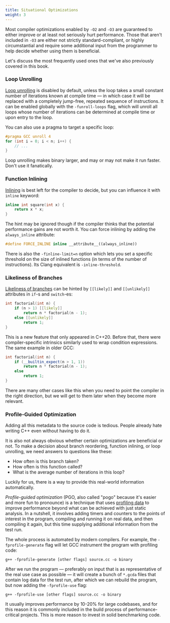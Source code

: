 ```yaml
---
title: Situational Optimizations
weight: 3
---
```


<!--

Generally, you always want to specify the exact platform you are running and turn on `-O3`, but other optimizations, like the ones discussed [in the previous section](../assembly), are far more situational and require some input from the programmer.

-->

Most compiler optimizations enabled by `-O2` and `-O3` are guaranteed to either improve or at least not seriously hurt performance. Those that aren't included in `-O3` are either not strictly standard-compliant, or highly circumstantial and require some additional input from the programmer to help decide whether using them is beneficial.

Let's discuss the most frequently used ones that we've also previously covered in this book.

### Loop Unrolling

[Loop unrolling](/hpc/architecture/loops#loop-unrolling) is disabled by default, unless the loop takes a small constant number of iterations known at compile time — in which case it will be replaced with a completely jump-free, repeated sequence of instructions. It can be enabled globally with the `-funroll-loops` flag, which will unroll all loops whose number of iterations can be determined at compile time or upon entry to the loop.

You can also use a pragma to target a specific loop:

```c++
#pragma GCC unroll 4
for (int i = 0; i < n; i++) {
    // ...
}
```

Loop unrolling makes binary larger, and may or may not make it run faster. Don't use it fanatically.

### Function Inlining

[Inlining](/hpc/architecture/functions#inlining) is best left for the compiler to decide, but you can influence it with `inline` keyword:

```c++
inline int square(int x) {
    return x * x;
}
```

The hint may be ignored though if the compiler thinks that the potential performance gains are not worth it. You can force inlining by adding the `always_inline` attribute:

```c++
#define FORCE_INLINE inline __attribute__((always_inline))
```

There is also the `-finline-limit=n` option which lets you set a specific threshold on the size of inlined functions (in terms of the number of instructions). Its Clang equivalent is `-inline-threshold`.

### Likeliness of Branches

[Likeliness of branches](/hpc/architecture/layout#unequal-branches) can be hinted by `[[likely]]` and `[[unlikely]]` attributes in `if`-s and `switch`-es:

```c++
int factorial(int n) {
    if (n > 1) [[likely]]
        return n * factorial(n - 1);
    else [[unlikely]]
        return 1;
}
```

This is a new feature that only appeared in C++20. Before that, there were compiler-specific intrinsics similarly used to wrap condition expressions. The same example in older GCC:

```c++
int factorial(int n) {
    if (__builtin_expect(n > 1, 1))
        return n * factorial(n - 1);
    else
        return 1;
}
```

<!--
What it usually does is it swaps the branches so that the more likely one goes immediately after jump (recall that "don't jump" branch is taken by default). The performance gain is usually rather small, because for most hot spots hardware branch prediction works just fine.
-->

There are many other cases like this when you need to point the compiler in the right direction, but we will get to them later when they become more relevant.

### Profile-Guided Optimization

Adding all this metadata to the source code is tedious. People already hate writing C++ even without having to do it.

It is also not always obvious whether certain optimizations are beneficial or not. To make a decision about branch reordering, function inlining, or loop unrolling, we need answers to questions like these:

- How often is this branch taken?
- How often is this function called?
- What is the average number of iterations in this loop?

Luckily for us, there is a way to provide this real-world information automatically.

*Profile-guided optimization* (PGO, also called "pogo" because it's easier and more fun to pronounce) is a technique that uses [profiling data](/hpc/profiling) to improve performance beyond what can be achieved with just static analysis. In a nutshell, it involves adding timers and counters to the points of interest in the program, compiling and running it on real data, and then compiling it again, but this time supplying additional information from the test run.

The whole process is automated by modern compilers. For example, the `-fprofile-generate` flag will let GCC instrument the program with profiling code:

```
g++ -fprofile-generate [other flags] source.cc -o binary
```

After we run the program — preferably on input that is as representative of the real use case as possible — it will create a bunch of `*.gcda` files that contain log data for the test run, after which we can rebuild the program, but now adding the `-fprofile-use` flag:

```
g++ -fprofile-use [other flags] source.cc -o binary
```

It usually improves performance by 10-20% for large codebases, and for this reason it is commonly included in the build process of performance-critical projects. This is more reason to invest in solid benchmarking code.

<!--

We will study how profiling works more deeply in the [next chapter](../../profiling).

-->
